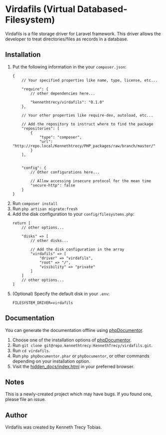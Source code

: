 # Virdafils (Virtual Databased-Filesystem)
Virdafils is a file storage driver for Laravel framework. This driver allows the developer to treat directories/files as records in a database.

## Installation
1. Put the following information in the your `composer.json`:
	```
	{
		// Your specified properties like name, type, license, etc...

		"require": {
			// other dependencies here...

			"kennethtrecy/virdafils": "0.1.0"
		},

		// Your other properties like require-dev, autoload, etc...

		// Add the repository to instruct where to find the package
		"repositories": [
			{
				"type": "composer",
				"url": "http://repo.local/Kennethtrecy/PHP_packages/raw/branch/master/"
			}
		],


		"config": {
			// Other configurations here...

			// Allow accessing insecure protocol for the mean time
			"secure-http": false
		}
	}
	```
2. Run `composer install`
3. Run `php artisan migrate:fresh`
4. Add the disk configuration to your `config/filesystems.php`:
	```
	return [
		// other options...

		"disks" => [
			// other disks...

			// Add the disk configuration in the array
			"virdafils" => [
				"driver" => "virdafils",
				"root" => "/",
				"visibility" => "private"
			]
		]
		// other options...
	]
	```
5. (Optional) Specify the default disk in your `.env`:
	```
	FILESYSTEM_DRIVER=virdafils
	```

## Documentation
You can generate the documentation offline using [phpDocumentor](https://docs.phpdoc.org/guide/getting-started/installing.html).
1. Choose one of the installation options of [phpDocumentor](https://docs.phpdoc.org/guide/getting-started/installing.html).
2. Run `git clone git@repo.kennethtrecy:KennethTrecy/virdafils.git`.
3. Run `cd virdafils`.
4. Run `php phpDocumentor.phar` or `phpDocumentor`, or other commands depending on your installation option.
5. Visit the [hidden_docs/index.html](hidden_docs/index.html) in your preferred browser.

## Notes
This is a newly-created project which may have bugs. If you found one, please file an issue.

## Author
Virdafils was created by Kenneth Trecy Tobias.
